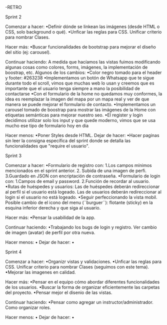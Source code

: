 -RETRO

Sprint 2

Comenzar a hacer: 
    •Definir dónde se linkean las imágenes (desde HTML o CSS, solo background o qué).
    •Unficar las reglas para CSS. Unificar criterio para nombrar Clases.

Hacer más:
    •Buscar funcionalidades de bootstrap para mejorar el diseño del sitio (ej: carousel).

Continuar haciendo:
    A medida que hacíamos las vistas fuimos modificando algunas cosas como colores, forms, imágenes, la implementación de boostrap, etc.
    Algunos de los cambios:
    •Color negro tomado para el header y footer: #263238
    •Implementamos un botón de Whatsapp que te sigue durante todo el scroll, vimos que muchas web lo usan y creemos que es importante que el usuario tenga siempre a mano la posibilidad de contactarse
    •Con el formulario de la home no quedamos muy conformes, la idea es reemplazar la imagen del mapa por un mapa real y ver de que manera se puede mejorar el formulario de contacto.
    •Implementamos un carousel tomado de boostrap para mostrar las imágenes de la Home con etiquetas semánticas para mejorar nuestro seo.
    •El register y login decidimos utilizar solo los input y que quede moderno, vimos que se usa mucho ese tipo de formulario hoy en dia

Hacer menos:
    •Poner Styles desde HTML.
Dejar de hacer:
    •Hacer paginas sin leer la consigna específica del sprint donde se detalla las funcionalidades que "require el usuario". 

Sprint 3

Comenzar a hacer: 
    •Formulario de registro con: 
        1.Los campos mínimos mencionados en el sprint anterior. 
        2. Subida de una imagen de perfi. 
        3.Guardado en JSON con encriptación de contraseña.
    •Formulario de login con: 
        1.Campos de email y password. 
        2.Función de recordar al usuario. 
    •Rutas de huéspedes y usuarios: Las de huéspedes deberán redireccionar al perfil si el usuario está logeado. Las de usuarios deberán redireccionar al login si el usuario no está logeado.
    •Seguir perfeccionando la vista mobil. Posible cambio de el icono del menu (¨burguer¨):  flotante (sticky) en la esquina inferior derecha y que siga al usuario.

Hacer más:
    •Pensar la usabilidad de la app.

Continuar haciendo:
    •Trabajando los bugs de login y registro. Ver cambio de imagen (avatar) de perfil por otra nueva.

Hacer menos:
    •
Dejar de hacer:
    • 

Sprint 4

Comenzar a hacer: 
    •Organizr vistas y validaciones.
    •Unficar las reglas para CSS. Unificar criterio para nombrar Clases (seguimos con este tema).
    •Mejorar las imagenes en calidad.

Hacer más:
    •Pensar en el equipo cómo abordar diferentes funcionalidades de los usuarios.
    •Buscar la forma de organizar eficientemente las carpetas del proyecto.
    •Pensar mejor el disenio de las vistas.

Continuar haciendo:
    •Pensar como agregar un instructor/administrador. Como organizar roles.

Hacer menos:
    •
Dejar de hacer:
    • 

